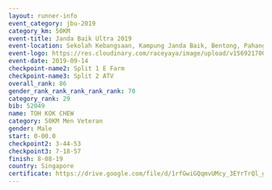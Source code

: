 ```yaml
---
layout: runner-info 
event_category: jbu-2019 
category_km: 50KM 
event-title: Janda Baik Ultra 2019 
event-location: Sekolah Kebangsaan, Kampung Janda Baik, Bentong, Pahang, Malaysia 
event-logo: https://res.cloudinary.com/raceyaya/image/upload/v1569217009/logo/janda-baik_vch1pc.jpg 
event-date: 2019-09-14 
checkpoint-name2: Split 1 E Farm 
checkpoint-name3: Split 2 ATV 
overall_rank: 86
gender_rank_rank_rank_rank_rank: 70
category_rank: 29
bib: 52049
name: TOH KOK CHEW
category: 50KM Men Veteran
gender: Male
start: 0-00.0
checkpoint2: 3-44-53
checkpoint3: 7-18-57
finish: 8-08-19
country: Singapore
certificate: https://drive.google.com/file/d/1rfGwiGQqmvUMcy_3EYrTrQl_gnMPrIrY/view?usp=sharing
---
```

